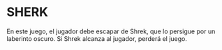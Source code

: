 # SHERK
En este juego, el jugador debe escapar de Shrek, que lo persigue por un laberinto oscuro. Si Shrek alcanza al jugador, perderá el juego.
